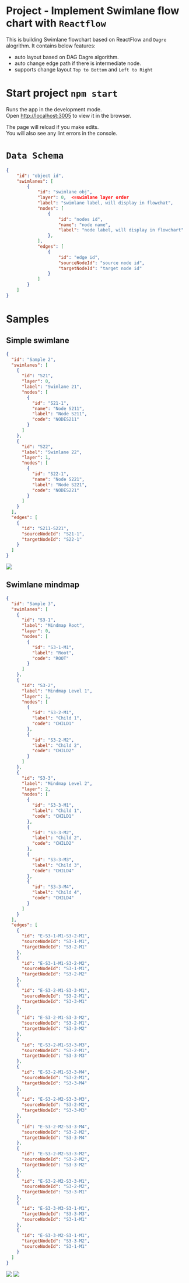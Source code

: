 # Project - Implement Swimlane flow chart with `Reactflow`

This is building Swimlane flowchart based on ReactFlow and `Dagre` alogrithm. It contains below features:

- auto layout based on DAG Dagre algorithm.
- auto change edge path if there is intermediate node.
- supports change layout `Top to Bottom` and `Left to Right`

# Start project `npm start`

Runs the app in the development mode.\
Open [http://localhost:3005](http://localhost:3005) to view it in the browser.

The page will reload if you make edits.\
You will also see any lint errors in the console.

# `Data Schema`

```json
{
    "id": "object id",
    "swimlanes": [
        {
            "id": "swimlane obj",
            "layer": 0,  <=swimlane layer order
            "label": "swimlane label, will display in flowchat",
            "nodes": [
                {
                    "id": "nodes id",
                    "name": "node name",
                    "label": "node label, will display in flowchart"
                },
            ],
            "edges": [
                {
                    "id": "edge id",
                    "sourceNodeId": "source node id",
                    "targetNodeId": "target node id"
                }
            ]
        }
    ]
}
```

# Samples

## Simple swimlane

```json
{
  "id": "Sample 2",
  "swimlanes": [
    {
      "id": "S21",
      "layer": 0,
      "label": "Swimlane 21",
      "nodes": [
        {
          "id": "S21-1",
          "name": "Node S211",
          "label": "Node S211",
          "code": "NODES211"
        }
      ]
    },
    {
      "id": "S22",
      "label": "Swimlane 22",
      "layer": 1,
      "nodes": [
        {
          "id": "S22-1",
          "name": "Node S221",
          "label": "Node S221",
          "code": "NODES221"
        }
      ]
    }
  ],
  "edges": [
    {
      "id": "S211-S221",
      "sourceNodeId": "S21-1",
      "targetNodeId": "S22-1"
    }
  ]
}
```

![](./images/Sample2.png)

## Swimlane mindmap

```json
{
  "id": "Sample 3",
  "swimlanes": [
    {
      "id": "S3-1",
      "label": "Mindmap Root",
      "layer": 0,
      "nodes": [
        {
          "id": "S3-1-M1",
          "label": "Root",
          "code": "ROOT"
        }
      ]
    },
    {
      "id": "S3-2",
      "label": "Mindmap Level 1",
      "layer": 1,
      "nodes": [
        {
          "id": "S3-2-M1",
          "label": "Child 1",
          "code": "CHILD1"
        },
        {
          "id": "S3-2-M2",
          "label": "Child 2",
          "code": "CHILD2"
        }
      ]
    },
    {
      "id": "S3-3",
      "label": "Mindmap Level 2",
      "layer": 2,
      "nodes": [
        {
          "id": "S3-3-M1",
          "label": "Child 1",
          "code": "CHILD1"
        },
        {
          "id": "S3-3-M2",
          "label": "Child 2",
          "code": "CHILD2"
        },
        {
          "id": "S3-3-M3",
          "label": "Child 3",
          "code": "CHILD4"
        },
        {
          "id": "S3-3-M4",
          "label": "Child 4",
          "code": "CHILD4"
        }
      ]
    }
  ],
  "edges": [
    {
      "id": "E-S3-1-M1-S3-2-M1",
      "sourceNodeId": "S3-1-M1",
      "targetNodeId": "S3-2-M1"
    },
    {
      "id": "E-S3-1-M1-S3-2-M2",
      "sourceNodeId": "S3-1-M1",
      "targetNodeId": "S3-2-M2"
    },
    {
      "id": "E-S3-2-M1-S3-3-M1",
      "sourceNodeId": "S3-2-M1",
      "targetNodeId": "S3-3-M1"
    },
    {
      "id": "E-S3-2-M1-S3-3-M2",
      "sourceNodeId": "S3-2-M1",
      "targetNodeId": "S3-3-M2"
    },
    {
      "id": "E-S3-2-M1-S3-3-M3",
      "sourceNodeId": "S3-2-M1",
      "targetNodeId": "S3-3-M3"
    },
    {
      "id": "E-S3-2-M1-S3-3-M4",
      "sourceNodeId": "S3-2-M1",
      "targetNodeId": "S3-3-M4"
    },
    {
      "id": "E-S3-2-M2-S3-3-M3",
      "sourceNodeId": "S3-2-M2",
      "targetNodeId": "S3-3-M3"
    },
    {
      "id": "E-S3-2-M2-S3-3-M4",
      "sourceNodeId": "S3-2-M2",
      "targetNodeId": "S3-3-M4"
    },
    {
      "id": "E-S3-2-M2-S3-3-M2",
      "sourceNodeId": "S3-2-M2",
      "targetNodeId": "S3-3-M2"
    },
    {
      "id": "E-S3-2-M2-S3-3-M1",
      "sourceNodeId": "S3-2-M2",
      "targetNodeId": "S3-3-M1"
    },
    {
      "id": "E-S3-3-M3-S3-1-M1",
      "targetNodeId": "S3-3-M3",
      "sourceNodeId": "S3-1-M1"
    },
    {
      "id": "E-S3-3-M2-S3-1-M1",
      "targetNodeId": "S3-3-M2",
      "sourceNodeId": "S3-1-M1"
    }
  ]
}
```

![](./images/Sample3-LR.png)
![](./images/Sample3-TB.png)
